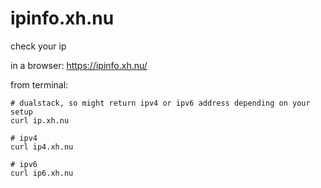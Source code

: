 # ipinfo.xh.nu

check your ip

in a browser: https://ipinfo.xh.nu/

from terminal:

```
# dualstack, so might return ipv4 or ipv6 address depending on your setup
curl ip.xh.nu

# ipv4
curl ip4.xh.nu

# ipv6
curl ip6.xh.nu
```
